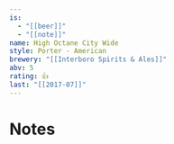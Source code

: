 ```yaml
---
is:
  - "[[beer]]"
  - "[[note]]"
name: High Octane City Wide
style: Porter - American
brewery: "[[Interboro Spirits & Ales]]"
abv: 5
rating: 👍
last: "[[2017-07]]"
---
```

# Notes

